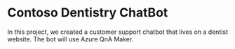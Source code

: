 # Contoso Dentistry ChatBot

In this project, we created a customer support chatbot that lives on a dentist website. The bot will use Azure QnA Maker.
